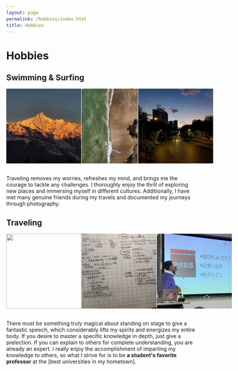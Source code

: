 ```yaml
---
layout: page
permalink: /hobbies/index.html
title: Hobbies
---
```


# Hobbies

## Swimming & Surfing

<div class="third">
    <img src="/images/tr1.jpg" class="floatpic">
    <img src="/images/tr2.jpg" class="floatpic">
    <img src="/images/tr3.jpg" class="floatpic">
</div>

<style>
    .third {
        display: flex;
        justify-content: flex-start; /* 左对齐图片 */
    }
    .floatpic {
        width: 200px; /* 调整为你想要的较小宽度 */
        height: 200px; /* 调整为你想要的较小高度 */
        object-fit: cover;
        margin-right: 1px; /* 可选：在图片之间添加一些间距 */
    }
</style>

<br>Traveling removes my worries, refreshes my mind, and brings me the courage to tackle any challenges. I thoroughly enjoy the thrill of exploring new places and immersing myself in different cultures. Additionally, I have met many genuine friends during my travels and documented my journeys through photography.

## Traveling

<div class="third">
    <img src="/images/ex1.jpg" class="floatpic">
    <img src="/images/ex2.jpg" class="floatpic">
    <img src="/images/ex3.jpg" class="floatpic">
</div>

<style>
    .third {
        display: flex;
        justify-content: flex-start; /* 左对齐图片 */
    }
    .floatpic {
        width: 200px; /* 调整为你想要的较小宽度 */
        height: 200px; /* 调整为你想要的较小高度 */
        object-fit: cover;
        margin-right: 1px; /* 可选：在图片之间添加一些间距 */
    }
</style>

<br>There must be something truly magical about standing on stage to give a fantastic speech, which considerably lifts my spirits and energizes my entire body. If you desire to master a specific knowledge in depth, just give a prelection. If you can explain to others for complete understanding, you are already an expert. I really enjoy the accomplishment of imparting my knowledge to others, so what I strive for is to be **a student's favorite professor** at the [best universities in my hometown].

<!--
## Past Hobbies

I previously enjoyed long-distance running, [vlog making](https://space.bilibili.com/594030035), and computer game developing/playing. However, I have no time to do any of these things recently.

## My Cat

She is my love. Her name is Qbao (Q宝).
-->
